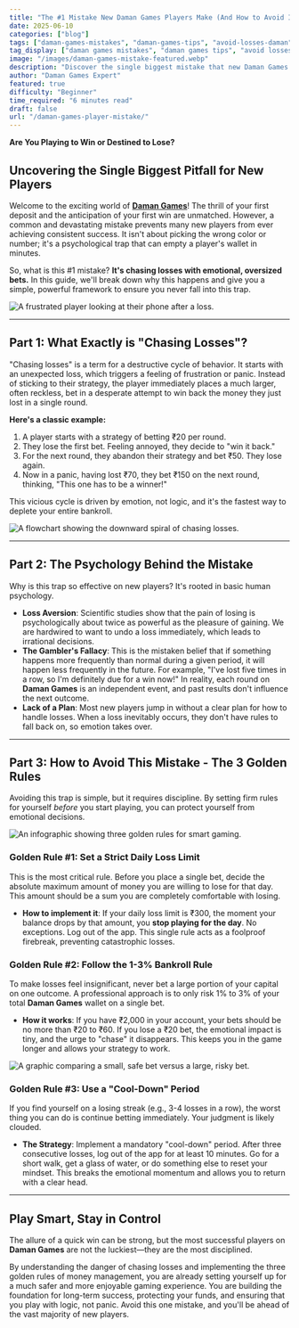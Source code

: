 ```yaml
---
title: "The #1 Mistake New Daman Games Players Make (And How to Avoid It)"
date: 2025-06-10
categories: ["blog"]
tags: ["daman-games-mistakes", "daman-games-tips", "avoid-losses-daman", "responsible-gaming", "daman-strategy"]
tag_display: ["daman games mistakes", "daman games tips", "avoid losses daman", "responsible gaming", "daman strategy"]
image: "/images/daman-games-mistake-featured.webp"
description: "Discover the single biggest mistake that new Daman Games players make and learn the crucial strategies to avoid it. Protect your bankroll, play smarter, and increase your chances of success."
author: "Daman Games Expert"
featured: true
difficulty: "Beginner"
time_required: "6 minutes read"
draft: false
url: "/daman-games-player-mistake/"
---
```


**Are You Playing to Win or Destined to Lose?**
## Uncovering the Single Biggest Pitfall for New Players

Welcome to the exciting world of [**Daman Games**](https://daman-game.world "Daman Games")! The thrill of your first deposit and the anticipation of your first win are unmatched. However, a common and devastating mistake prevents many new players from ever achieving consistent success. It isn't about picking the wrong color or number; it's a psychological trap that can empty a player's wallet in minutes.

So, what is this #1 mistake? **It's chasing losses with emotional, oversized bets.** In this guide, we'll break down why this happens and give you a simple, powerful framework to ensure you never fall into this trap.

![A frustrated player looking at their phone after a loss.](/images/daman-games-mistake-featured.webp)

---

## Part 1: What Exactly is "Chasing Losses"?

"Chasing losses" is a term for a destructive cycle of behavior. It starts with an unexpected loss, which triggers a feeling of frustration or panic. Instead of sticking to their strategy, the player immediately places a much larger, often reckless, bet in a desperate attempt to win back the money they just lost in a single round.

**Here's a classic example:**
1.  A player starts with a strategy of betting ₹20 per round.
2.  They lose the first bet. Feeling annoyed, they decide to "win it back."
3.  For the next round, they abandon their strategy and bet ₹50. They lose again.
4.  Now in a panic, having lost ₹70, they bet ₹150 on the next round, thinking, "This one has to be a winner!"

This vicious cycle is driven by emotion, not logic, and it's the fastest way to deplete your entire bankroll.

![A flowchart showing the downward spiral of chasing losses.](/images/vicious-cycle-chasing-losses.webp)

---

## Part 2: The Psychology Behind the Mistake

Why is this trap so effective on new players? It's rooted in basic human psychology.

* **Loss Aversion**: Scientific studies show that the pain of losing is psychologically about twice as powerful as the pleasure of gaining. We are hardwired to want to undo a loss immediately, which leads to irrational decisions.
* **The Gambler's Fallacy**: This is the mistaken belief that if something happens more frequently than normal during a given period, it will happen less frequently in the future. For example, "I've lost five times in a row, so I'm definitely due for a win now!" In reality, each round on **Daman Games** is an independent event, and past results don't influence the next outcome.
* **Lack of a Plan**: Most new players jump in without a clear plan for how to handle losses. When a loss inevitably occurs, they don't have rules to fall back on, so emotion takes over.

---

## Part 3: How to Avoid This Mistake - The 3 Golden Rules

Avoiding this trap is simple, but it requires discipline. By setting firm rules for yourself *before* you start playing, you can protect yourself from emotional decisions.

![An infographic showing three golden rules for smart gaming.](/images/three-golden-rules.webp)

### Golden Rule #1: Set a Strict Daily Loss Limit
This is the most critical rule. Before you place a single bet, decide the absolute maximum amount of money you are willing to lose for that day. This amount should be a sum you are completely comfortable with losing.
* **How to implement it**: If your daily loss limit is ₹300, the moment your balance drops by that amount, you **stop playing for the day**. No exceptions. Log out of the app. This single rule acts as a foolproof firebreak, preventing catastrophic losses.

### Golden Rule #2: Follow the 1-3% Bankroll Rule
To make losses feel insignificant, never bet a large portion of your capital on one outcome. A professional approach is to only risk 1% to 3% of your total **Daman Games** wallet on a single bet.
* **How it works**: If you have ₹2,000 in your account, your bets should be no more than ₹20 to ₹60. If you lose a ₹20 bet, the emotional impact is tiny, and the urge to "chase" it disappears. This keeps you in the game longer and allows your strategy to work.

![A graphic comparing a small, safe bet versus a large, risky bet.](/images/safe-vs-risky-bet.webp)

### Golden Rule #3: Use a "Cool-Down" Period
If you find yourself on a losing streak (e.g., 3-4 losses in a row), the worst thing you can do is continue betting immediately. Your judgment is likely clouded.
* **The Strategy**: Implement a mandatory "cool-down" period. After three consecutive losses, log out of the app for at least 10 minutes. Go for a short walk, get a glass of water, or do something else to reset your mindset. This breaks the emotional momentum and allows you to return with a clear head.

---

## Play Smart, Stay in Control

The allure of a quick win can be strong, but the most successful players on **Daman Games** are not the luckiest—they are the most disciplined.

By understanding the danger of chasing losses and implementing the three golden rules of money management, you are already setting yourself up for a much safer and more enjoyable gaming experience. You are building the foundation for long-term success, protecting your funds, and ensuring that you play with logic, not panic. Avoid this one mistake, and you'll be ahead of the vast majority of new players.